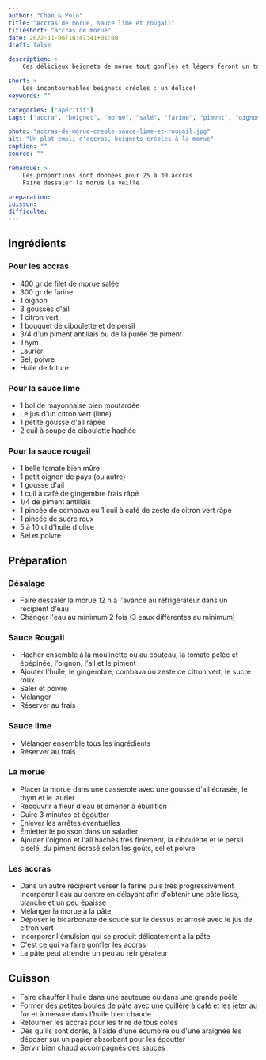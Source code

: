 ```yaml
---
author: "Chan & Polo"
title: "Accras de morue, sauce lime et rougail"
titleshort: "accras de morue"
date: 2022-11-06T16:47:41+01:00
draft: false

description: >
    Ces délicieux beignets de morue tout gonflés et légers feront un tabac à l'apéro.<br>A plonger alternativement et sans modération, dans une sauce lime aillée et acidulée et dans une sauce rougail pimentée et pleine de saveurs !

short: >
    Les incontournables beignets créoles : un délice!
keywords: ""

categories: ["apéritif"]
tags: ["accra", "beignet", "morue", "salé", "farine", "piment", "oignon", "ail", "citron", "mayonnaise", "moutarde", "ciboulette", "tomate", "combava", "sucre roux", "friture"]

photo: "accras-de-morue-creole-sauce-lime-et-rougail.jpg"
alt: "Un plat empli d'accras, beignets créoles à la morue"
caption: ""
source: ""

remarque: >
    Les proportions sont données pour 25 à 30 accras
    Faire dessaler la morue la veille

preparation: 
cuisson: 
difficulte:
---
```



## Ingrédients
### Pour les accras
- 400 gr de filet de morue salée
- 300 gr de farine
- 1 oignon
- 3 gousses d'ail
- 1 citron vert
- 1 bouquet de ciboulette et de persil
- 3/4 d'un piment antillais ou de la purée de piment
- Thym
- Laurier
- Sel, poivre 
- Huile de friture
### Pour la sauce lime
- 1 bol de mayonnaise bien moutardée
- Le jus d'un citron vert (lime)
- 1 petite gousse d'ail râpée
- 2 cuil à soupe de ciboulette hachée
### Pour la sauce rougail
- 1 belle tomate bien mûre
- 1 petit oignon de pays (ou autre)
- 1 gousse d'ail
- 1 cuil à café de gingembre frais râpé
- 1/4 de piment antillais
- 1 pincée de combava ou 1 cuil à café de zeste de citron vert râpé
- 1 pincée de sucre roux
- 5 à 10 cl d'huile d'olive
- Sel et poivre
## Préparation
### Désalage
- Faire dessaler la morue 12 h à l'avance au réfrigérateur dans un récipient d'eau
- Changer l'eau au minimum 2 fois (3 eaux différentes au minimum)
### Sauce Rougail
- Hacher ensemble à la moulinette ou au couteau, la tomate pelée et épépinée, l'oignon, l'ail et le piment
- Ajouter l'huile, le gingembre, combava ou zeste de citron vert, le sucre roux
- Saler et poivre
- Mélanger
- Réserver au frais
### Sauce lime
- Mélanger ensemble tous les ingrédients
- Réserver au frais
### La morue
- Placer la morue dans une casserole avec une gousse d'ail écrasée, le thym et le laurier
- Recouvrir à fleur d'eau et amener à ébullition
- Cuire 3 minutes et égoutter
- Enlever les arrêtes éventuelles
- Émietter le poisson dans un saladier
- Ajouter l'oignon et l'ail hachés très finement, la ciboulette et le persil ciselé, du piment écrasé selon les goûts, sel et poivre
### Les accras
- Dans un autre récipient verser la farine puis très progressivement incorporer l'eau au centre en délayant afin d'obtenir une pâte lisse, blanche et un peu épaisse
- Mélanger la morue à la pâte
- Déposer le bicarbonate de soude sur le dessus et arrosé avec le jus de citron vert
- Incorporer l'émulsion qui se produit délicatement à la pâte
- C'est ce qui va faire gonfler les accras
- La pâte peut attendre un peu au réfrigérateur
## Cuisson
- Faire chauffer l'huile dans une sauteuse ou dans une grande poêle
- Former des petites boules de pâte avec une cuillère à café et les jeter au fur et à mesure dans l'huile bien chaude
- Retourner les accras pour les frire de tous côtés
- Dès qu'ils sont dorés, à l'aide d'une écumoire ou d'une araignée les déposer sur un papier absorbant pour les égoutter
- Servir bien chaud accompagnés des sauces